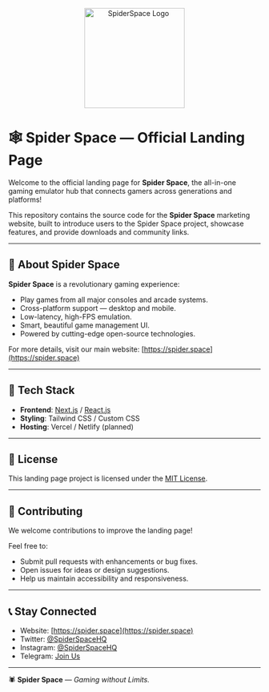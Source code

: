 <p align="center">
    <img src="https://i.ibb.co/hR9zXdLb/Spider-Space-HQ-removebg-preview.png" alt="SpiderSpace Logo" height="200"/>
</p>

# 🕸️ Spider Space — Official Landing Page

Welcome to the official landing page for **Spider Space**, the all-in-one gaming emulator hub that connects gamers across generations and platforms!

This repository contains the source code for the **Spider Space** marketing website, built to introduce users to the Spider Space project, showcase features, and provide downloads and community links.

---

## 🌟 About Spider Space

**Spider Space** is a revolutionary gaming experience:
- Play games from all major consoles and arcade systems.
- Cross-platform support — desktop and mobile.
- Low-latency, high-FPS emulation.
- Smart, beautiful game management UI.
- Powered by cutting-edge open-source technologies.

For more details, visit our main website: [https://spider.space](https://spider.space)

---

## 🚀 Tech Stack

- **Frontend**: [Next.js](https://nextjs.org/) / [React.js](https://react.dev/)
- **Styling**: Tailwind CSS / Custom CSS
- **Hosting**: Vercel / Netlify (planned)

---

## 📄 License

This landing page project is licensed under the [MIT License](./LICENSE).

---

## 🤝 Contributing

We welcome contributions to improve the landing page!

Feel free to:
- Submit pull requests with enhancements or bug fixes.
- Open issues for ideas or design suggestions.
- Help us maintain accessibility and responsiveness.

---

## 📞 Stay Connected

- Website: [https://spider.space](https://spider.space)
- Twitter: [@SpiderSpaceHQ](https://twitter.com/SpiderSpaceHQ)
- Instagram: [@SpiderSpaceHQ](https://instagram.com/SpiderSpaceHQ)
- Telegram: [Join Us](https://t.me/+919831284491)

---

🕷️ **Spider Space** — *Gaming without Limits.*
